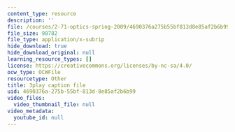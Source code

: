 ```yaml
---
content_type: resource
description: ''
file: /courses/2-71-optics-spring-2009/4690376a275b55bf813d8e85af2b6b99_JmWguqCZRxk.vtt
file_size: 98782
file_type: application/x-subrip
hide_download: true
hide_download_original: null
learning_resource_types: []
license: https://creativecommons.org/licenses/by-nc-sa/4.0/
ocw_type: OCWFile
resourcetype: Other
title: 3play caption file
uid: 4690376a-275b-55bf-813d-8e85af2b6b99
video_files:
  video_thumbnail_file: null
video_metadata:
  youtube_id: null
---
```

